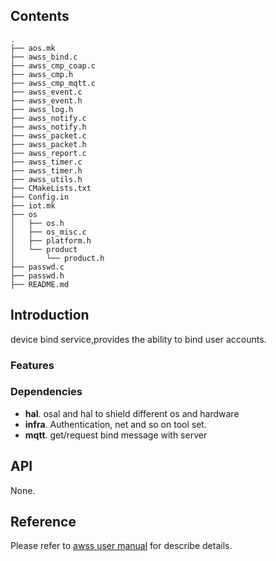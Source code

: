 ## Contents

```shell
.
├── aos.mk
├── awss_bind.c
├── awss_cmp_coap.c
├── awss_cmp.h
├── awss_cmp_mqtt.c
├── awss_event.c
├── awss_event.h
├── awss_log.h
├── awss_notify.c
├── awss_notify.h
├── awss_packet.c
├── awss_packet.h
├── awss_report.c
├── awss_timer.c
├── awss_timer.h
├── awss_utils.h
├── CMakeLists.txt
├── Config.in
├── iot.mk
├── os
│   ├── os.h
│   ├── os_misc.c
│   ├── platform.h
│   └── product
│       └── product.h
├── passwd.c
├── passwd.h
├── README.md

```

## Introduction
device bind service,provides the ability to bind user accounts.


### Features



### Dependencies
- **hal**. osal and hal to shield different os and hardware
- **infra**. Authentication, net and so on tool set.
- **mqtt**. get/request bind message with server

## API
None.

## Reference
Please refer to  [awss user manual](https://code.aliyun.com/edward.yangx/public-docs/wikis/user-guide/linkkit/Prog_Guide/WiFi_Provision) for describe details.


